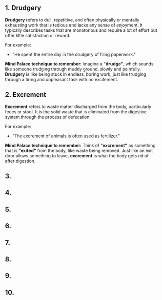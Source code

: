 ## 1. Drudgery 
**Drudgery** refers to dull, repetitive, and often physically or mentally exhausting work that is tedious and lacks any sense of enjoyment. It typically describes tasks that are monotonous and require a lot of effort but offer little satisfaction or reward.

For example:
- "He spent the entire day in the drudgery of filing paperwork."

**Mind Palace technique to remember:**
Imagine a **"drudge"**, which sounds like someone trudging through muddy ground, slowly and painfully. **Drudgery** is like being stuck in endless, boring work, just like trudging through a tiring and unpleasant task with no excitement.


## 2. Excrement 
**Excrement** refers to waste matter discharged from the body, particularly feces or stool. It is the solid waste that is eliminated from the digestive system through the process of defecation.

For example:
- "The excrement of animals is often used as fertilizer."

**Mind Palace technique to remember:**
Think of **"excrement"** as something that is **"exited"** from the body, like waste being removed. Just like an exit door allows something to leave, **excrement** is what the body gets rid of after digestion.


## 3. 
## 4. 
## 5. 
## 6. 
## 7.  
## 8.  
## 9. 
## 10. 
